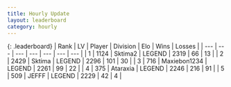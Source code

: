 ```yaml
---
title: Hourly Update
layout: leaderboard
category: hourly
---
```


{: .leaderboard}
| Rank | LV | Player | Division | Elo | Wins | Losses |
| --- | --- | --- | --- | --- | --- | --- |
| <span data-change="0">1</span> | 1124 | <span title="ID: 402846">Sktima2</span> | LEGEND | <span data-change="0">2319</span> | <span data-change="0">66</span> | <span data-change="0">13</span> |
| <span data-change="0">2</span> | 2429 | <span title="ID: 353063">Sktima</span> | LEGEND | <span data-change="0">2296</span> | <span data-change="0">101</span> | <span data-change="0">30</span> |
| <span data-change="0">3</span> | 716 | <span title="ID: 410122">Maxiebon1234</span> | LEGEND | <span data-change="0">2261</span> | <span data-change="0">99</span> | <span data-change="0">22</span> |
| <span data-change="0">4</span> | 375 | <span title="ID: 745153">Ataraxia</span> | LEGEND | <span data-change="0">2246</span> | <span data-change="0">216</span> | <span data-change="0">91</span> |
| <span data-change="1">5</span> | 509 | <span title="ID: 488585">JEFFF</span> | LEGEND | <span data-change="0">2229</span> | <span data-change="0">42</span> | <span data-change="0">4</span> |